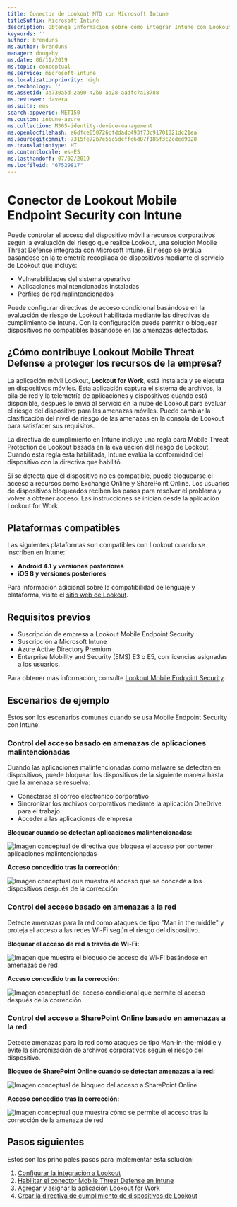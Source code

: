 ```yaml
---
title: Conector de Lookout MTD con Microsoft Intune
titleSuffix: Microsoft Intune
description: Obtenga información sobre cómo integrar Intune con Lookout Mobile Threat Defense (MTD) para controlar el acceso de los dispositivos móviles a los recursos corporativos.
keywords: ''
author: brenduns
ms.author: brenduns
manager: dougeby
ms.date: 06/11/2019
ms.topic: conceptual
ms.service: microsoft-intune
ms.localizationpriority: high
ms.technology: ''
ms.assetid: 3a730a5d-2a90-42b0-aa28-aadfc7a18788
ms.reviewer: davera
ms.suite: ems
search.appverid: MET150
ms.custom: intune-azure
ms.collection: M365-identity-device-management
ms.openlocfilehash: a6dfce050726cfddadc493f73c91701021dc21ea
ms.sourcegitcommit: 7315fe72b7e55c5dcffc6d87f185f3c2cded9028
ms.translationtype: HT
ms.contentlocale: es-ES
ms.lasthandoff: 07/02/2019
ms.locfileid: "67529817"
---
```

# <a name="lookout-mobile-endpoint-security-connector-with-intune"></a>Conector de Lookout Mobile Endpoint Security con Intune

Puede controlar el acceso del dispositivo móvil a recursos corporativos según la evaluación del riesgo que realice Lookout, una solución Mobile Threat Defense integrada con Microsoft Intune. El riesgo se evalúa basándose en la telemetría recopilada de dispositivos mediante el servicio de Lookout que incluye:
- Vulnerabilidades del sistema operativo
- Aplicaciones malintencionadas instaladas
- Perfiles de red malintencionados

Puede configurar directivas de acceso condicional basándose en la evaluación de riesgo de Lookout habilitada mediante las directivas de cumplimiento de Intune. Con la configuración puede permitir o bloquear dispositivos no compatibles basándose en las amenazas detectadas.

## <a name="how-do-intune-and-lookout-mobile-endpoint-security-help-protect-company-resources"></a>¿Cómo contribuye Lookout Mobile Threat Defense a proteger los recursos de la empresa?
La aplicación móvil Lookout, **Lookout for Work**, está instalada y se ejecuta en dispositivos móviles. Esta aplicación captura el sistema de archivos, la pila de red y la telemetría de aplicaciones y dispositivos cuando está disponible, después lo envía al servicio en la nube de Lookout para evaluar el riesgo del dispositivo para las amenazas móviles. Puede cambiar la clasificación del nivel de riesgo de las amenazas en la consola de Lookout para satisfacer sus requisitos.  

La directiva de cumplimiento en Intune incluye una regla para Mobile Threat Protection de Lookout basada en la evaluación del riesgo de Lookout. Cuando esta regla está habilitada, Intune evalúa la conformidad del dispositivo con la directiva que habilitó.

Si se detecta que el dispositivo no es compatible, puede bloquearse el acceso a recursos como Exchange Online y SharePoint Online. Los usuarios de dispositivos bloqueados reciben los pasos para resolver el problema y volver a obtener acceso. Las instrucciones se inician desde la aplicación Lookout for Work.

## <a name="supported-platforms"></a>Plataformas compatibles  
Las siguientes plataformas son compatibles con Lookout cuando se inscriben en Intune:
* **Android 4.1 y versiones posteriores**  
* **iOS 8 y versiones posteriores**  

Para información adicional sobre la compatibilidad de lenguaje y plataforma, visite el [sitio web de Lookout](https://personal.support.lookout.com/hc/articles/114094140253).  

## <a name="prerequisites"></a>Requisitos previos
* Suscripción de empresa a Lookout Mobile Endpoint Security  
* Suscripción a Microsoft Intune
* Azure Active Directory Premium
* Enterprise Mobility and Security (EMS) E3 o E5, con licencias asignadas a los usuarios.  

Para obtener más información, consulte [Lookout Mobile Endpoint Security](https://www.lookout.com/products/mobile-endpoint-security).

## <a name="sample-scenarios"></a>Escenarios de ejemplo

Estos son los escenarios comunes cuando se usa Mobile Endpoint Security con Intune.

### <a name="control-access-based-on-threats-from-malicious-apps"></a>Control del acceso basado en amenazas de aplicaciones malintencionadas
Cuando las aplicaciones malintencionadas como malware se detectan en dispositivos, puede bloquear los dispositivos de la siguiente manera hasta que la amenaza se resuelva:
* Conectarse al correo electrónico corporativo
* Sincronizar los archivos corporativos mediante la aplicación OneDrive para el trabajo
* Acceder a las aplicaciones de empresa

**Bloquear cuando se detectan aplicaciones malintencionadas:**

![Imagen conceptual de directiva que bloquea el acceso por contener aplicaciones malintencionadas](./media/malicious-apps-blocked.png)

**Acceso concedido tras la corrección:**

![Imagen conceptual que muestra el acceso que se concede a los dispositivos después de la corrección](./media/malicious-apps-unblocked.png)

### <a name="control-access-based-on-threat-to-network"></a>Control del acceso basado en amenazas a la red
Detecte amenazas para la red como ataques de tipo "Man in the middle" y proteja el acceso a las redes Wi-Fi según el riesgo del dispositivo.

**Bloquear el acceso de red a través de Wi-Fi:**

![Imagen que muestra el bloqueo de acceso de Wi-Fi basándose en amenazas de red](./media/network-wifi-blocked.png)

**Acceso concedido tras la corrección:**

![Imagen conceptual del acceso condicional que permite el acceso después de la corrección](./media/network-wifi-unblocked.png)
### <a name="control-access-to-sharepoint-online-based-on-threat-to-network"></a>Control del acceso a SharePoint Online basado en amenazas a la red

Detecte amenazas para la red como ataques de tipo Man-in-the-middle y evite la sincronización de archivos corporativos según el riesgo del dispositivo.

**Bloqueo de SharePoint Online cuando se detectan amenazas a la red:**

![Imagen conceptual de bloqueo del acceso a SharePoint Online](./media/network-spo-blocked.png)


**Acceso concedido tras la corrección:**

![Imagen conceptual que muestra cómo se permite el acceso tras la corrección de la amenaza de red](./media/network-spo-unblocked.png)

## <a name="next-steps"></a>Pasos siguientes
Estos son los principales pasos para implementar esta solución:
1. [Configurar la integración a Lookout](lookout-mtd-connector-integration.md)
2. [Habilitar el conector Mobile Threat Defense en Intune](mtd-connector-enable.md)
3. [Agregar y asignar la aplicación Lookout for Work](mtd-apps-ios-app-configuration-policy-add-assign.md)
4. [Crear la directiva de cumplimiento de dispositivos de Lookout](mtd-device-compliance-policy-create.md)
